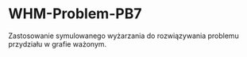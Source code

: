 # WHM-Problem-PB7
Zastosowanie symulowanego wyżarzania do rozwiązywania problemu przydziału w grafie ważonym.
